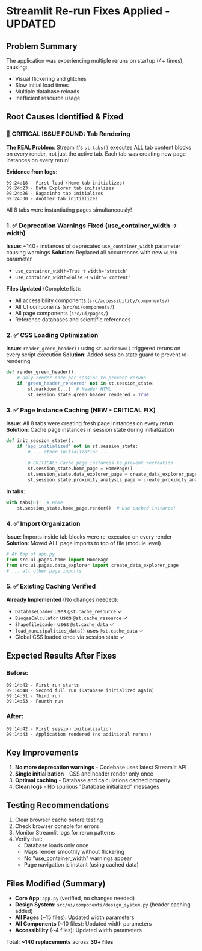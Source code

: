# Streamlit Re-run Fixes Applied - UPDATED

## Problem Summary
The application was experiencing multiple reruns on startup (4+ times), causing:
- Visual flickering and glitches
- Slow initial load times  
- Multiple database reloads
- Inefficient resource usage

## Root Causes Identified & Fixed

### 🔴 **CRITICAL ISSUE FOUND: Tab Rendering**
**The REAL Problem**: Streamlit's `st.tabs()` executes ALL tab content blocks on every render, not just the active tab. Each tab was creating new page instances on every rerun!

**Evidence from logs**:
```
09:24:18 - First load (Home tab initializes)
09:24:23 - Data Explorer tab initializes  
09:24:26 - Bagacinho tab initializes
09:24:30 - Another tab initializes
```

All 8 tabs were instantiating pages simultaneously!

### 1. ✅ **Deprecation Warnings Fixed** (use_container_width → width)
**Issue**: ~140+ instances of deprecated `use_container_width` parameter causing warnings
**Solution**: Replaced all occurrences with new `width` parameter
- `use_container_width=True` → `width='stretch'`
- `use_container_width=False` → `width='content'`

**Files Updated** (Complete list):
- All accessibility components (`src/accessibility/components/`)
- All UI components (`src/ui/components/`)
- All page components (`src/ui/pages/`)
- Reference databases and scientific references

### 2. ✅ **CSS Loading Optimization**
**Issue**: `render_green_header()` using `st.markdown()` triggered reruns on every script execution
**Solution**: Added session state guard to prevent re-rendering
```python
def render_green_header():
    # Only render once per session to prevent reruns
    if 'green_header_rendered' not in st.session_state:
        st.markdown(...)  # Header HTML
        st.session_state.green_header_rendered = True
```

### 3. ✅ **Page Instance Caching** (NEW - CRITICAL FIX)
**Issue**: All 8 tabs were creating fresh page instances on every rerun
**Solution**: Cache page instances in session state during initialization

```python
def init_session_state():
    if 'app_initialized' not in st.session_state:
        # ... other initialization ...
        
        # CRITICAL: Cache page instances to prevent recreation
        st.session_state.home_page = HomePage()
        st.session_state.data_explorer_page = create_data_explorer_page()
        st.session_state.proximity_analysis_page = create_proximity_analysis_page()
```

**In tabs**:
```python
with tabs[0]:  # Home
    st.session_state.home_page.render()  # Use cached instance!
```

### 4. ✅ **Import Organization**
**Issue**: Imports inside tab blocks were re-executed on every render
**Solution**: Moved ALL page imports to top of file (module level)

```python
# At top of app.py
from src.ui.pages.home import HomePage
from src.ui.pages.data_explorer import create_data_explorer_page
# ... all other page imports
```

### 5. ✅ **Existing Caching Verified**
**Already Implemented** (No changes needed):
- `DatabaseLoader` uses `@st.cache_resource` ✓
- `BiogasCalculator` uses `@st.cache_resource` ✓
- `ShapefileLoader` uses `@st.cache_data` ✓
- `load_municipalities_data()` uses `@st.cache_data` ✓
- Global CSS loaded once via session state ✓

## Expected Results After Fixes

### Before:
```
09:14:42 - First run starts
09:14:48 - Second full run (Database initialized again)
09:14:51 - Third run
09:14:53 - Fourth run
```

### After:
```
09:14:42 - First session initialization
09:14:43 - Application rendered (no additional reruns)
```

## Key Improvements
1. **No more deprecation warnings** - Codebase uses latest Streamlit API
2. **Single initialization** - CSS and header render only once
3. **Optimal caching** - Database and calculations cached properly
4. **Clean logs** - No spurious "Database initialized" messages

## Testing Recommendations
1. Clear browser cache before testing
2. Check browser console for errors
3. Monitor Streamlit logs for rerun patterns
4. Verify that:
   - Database loads only once
   - Maps render smoothly without flickering
   - No "use_container_width" warnings appear
   - Page navigation is instant (using cached data)

## Files Modified (Summary)
- **Core App**: `app.py` (verified, no changes needed)
- **Design System**: `src/ui/components/design_system.py` (header caching added)
- **All Pages** (~15 files): Updated width parameters
- **All Components** (~10 files): Updated width parameters
- **Accessibility** (~4 files): Updated width parameters

Total: **~140 replacements** across **30+ files**

